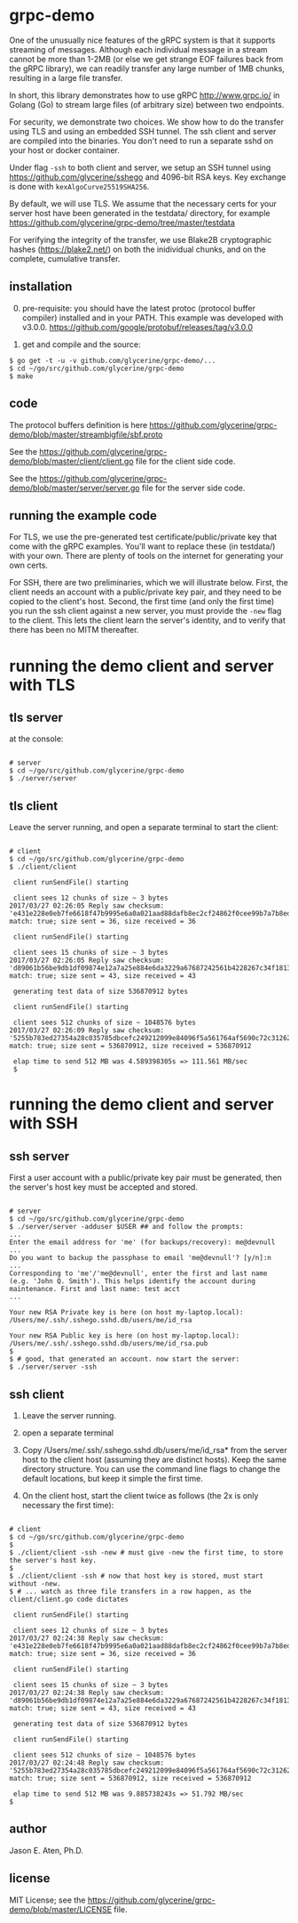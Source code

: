 # grpc-demo

One of the unusually nice features of the gRPC system is that it
supports streaming of messages. Although each individual message
in a stream cannot be more than 1-2MB (or else we get strange EOF
failures back from the gRPC library), we can readily transfer
any large number of 1MB chunks, resulting in a large file
transfer.

In short, this library demonstrates how to use gRPC http://www.grpc.io/ in
Golang (Go) to stream large files (of arbitrary size) between
two endpoints.

For security, we demonstrate two choices. We show how to do the
transfer using TLS and using an embedded SSH tunnel. The ssh client and server are
compiled into the binaries. You don't need to run a separate sshd on
your host or docker container.

Under flag `-ssh` to both client and server, we setup an SSH tunnel using https://github.com/glycerine/sshego
and 4096-bit RSA keys. Key exchange is done with `kexAlgoCurve25519SHA256`.

By default, we will use TLS.
We assume that the necessary certs for your server host have been
generated in the testdata/ directory, for example https://github.com/glycerine/grpc-demo/tree/master/testdata

For verifying the integrity of the transfer, we use Blake2B cryptographic hashes (https://blake2.net/) on both the inidividual chunks, and on the complete, cumulative transfer.

## installation

0) pre-requisite: you should have the latest protoc (protocol buffer compiler) installed and in your PATH. This example was developed with v3.0.0. https://github.com/google/protobuf/releases/tag/v3.0.0

1) get and compile and the source:

~~~
$ go get -t -u -v github.com/glycerine/grpc-demo/...
$ cd ~/go/src/github.com/glycerine/grpc-demo
$ make
~~~

## code

The protocol buffers definition is here https://github.com/glycerine/grpc-demo/blob/master/streambigfile/sbf.proto

See the https://github.com/glycerine/grpc-demo/blob/master/client/client.go file for the client side code.

See the https://github.com/glycerine/grpc-demo/blob/master/server/server.go file for the server side code.

## running the example code

For TLS, we use the pre-generated test certificate/public/private key
that come with the gRPC examples. You'll want to replace these
(in testdata/) with your own. There are plenty of tools on the
internet for generating your own certs.

For SSH, there are two preliminaries, which we will illustrate
below. First, the client needs an account with a public/private
key pair, and they need to be copied to the client's host.
Second, the first time (and only the first time) you run the ssh client
against a new server, you must provide the `-new` flag to the client.
This lets the client learn the server's identity, and to verify
that there has been no MITM thereafter.

# running the demo client and server with TLS

tls server
----------

at the console:

~~~

# server
$ cd ~/go/src/github.com/glycerine/grpc-demo
$ ./server/server

~~~

tls client
----------

Leave the server running, and open a separate terminal to start the client:

~~~

# client
$ cd ~/go/src/github.com/glycerine/grpc-demo
$ ./client/client

 client runSendFile() starting

 client sees 12 chunks of size ~ 3 bytes
2017/03/27 02:26:05 Reply saw checksum: 'e431e228e0eb7fe6618f47b9995e6a0a021aad88dafb8ec2cf24862f0cee99b7a7b8edbc8d87f7ef2ad0a47658e055bfdfe4312835a7e12b8067753681a81047' match: true; size sent = 36, size received = 36

 client runSendFile() starting

 client sees 15 chunks of size ~ 3 bytes
2017/03/27 02:26:05 Reply saw checksum: 'd89061b56be9db1df09874e12a7a25e884e6da3229a67687242561b4228267c34f18133b8dcb0882fd6ff06eea265be383b1bad8f3904b2263c015c96b07869e' match: true; size sent = 43, size received = 43

 generating test data of size 536870912 bytes

 client runSendFile() starting

 client sees 512 chunks of size ~ 1048576 bytes
2017/03/27 02:26:09 Reply saw checksum: '5255b783ed27354a28c035785dbcefc249212099e84096f5a561764af5690c72c31262e87b3b04c963a312f2df13982ec9eadd9be823fe7dba8c0a8b3af1cb1b' match: true; size sent = 536870912, size received = 536870912

 elap time to send 512 MB was 4.589398305s => 111.561 MB/sec
 $

~~~

# running the demo client and server with SSH

ssh server
-----------

First a user account with a public/private key pair must
be generated, then the server's host key must be
accepted and stored.

~~~

# server
$ cd ~/go/src/github.com/glycerine/grpc-demo
$ ./server/server -adduser $USER ## and follow the prompts:
...
Enter the email address for 'me' (for backups/recovery): me@devnull
...
Do you want to backup the passphase to email 'me@devnull'? [y/n]:n
...
Corresponding to 'me'/'me@devnull', enter the first and last name (e.g. 'John Q. Smith'). This helps identify the account during maintenance. First and last name: test acct
...

Your new RSA Private key is here (on host my-laptop.local):
/Users/me/.ssh/.sshego.sshd.db/users/me/id_rsa

Your new RSA Public key is here (on host my-laptop.local):
/Users/me/.ssh/.sshego.sshd.db/users/me/id_rsa.pub
$
$ # good, that generated an account. now start the server:
$ ./server/server -ssh

~~~

ssh client
------------

1) Leave the server running.

2) open a separate terminal

3) Copy /Users/me/.ssh/.sshego.sshd.db/users/me/id_rsa* from the
   server host to the client host (assuming they are distinct hosts).
   Keep the same directory structure. You can use the command line
   flags to change the default locations, but keep it simple the
   first time.

4) On the client host, start the client twice as follows (the 2x is only
necessary the first time):


~~~

# client
$ cd ~/go/src/github.com/glycerine/grpc-demo
$
$ ./client/client -ssh -new # must give -new the first time, to store the server's host key.
$
$ ./client/client -ssh # now that host key is stored, must start without -new.
$ # ... watch as three file transfers in a row happen, as the client/client.go code dictates

 client runSendFile() starting

 client sees 12 chunks of size ~ 3 bytes
2017/03/27 02:24:38 Reply saw checksum: 'e431e228e0eb7fe6618f47b9995e6a0a021aad88dafb8ec2cf24862f0cee99b7a7b8edbc8d87f7ef2ad0a47658e055bfdfe4312835a7e12b8067753681a81047' match: true; size sent = 36, size received = 36

 client runSendFile() starting

 client sees 15 chunks of size ~ 3 bytes
2017/03/27 02:24:38 Reply saw checksum: 'd89061b56be9db1df09874e12a7a25e884e6da3229a67687242561b4228267c34f18133b8dcb0882fd6ff06eea265be383b1bad8f3904b2263c015c96b07869e' match: true; size sent = 43, size received = 43

 generating test data of size 536870912 bytes

 client runSendFile() starting

 client sees 512 chunks of size ~ 1048576 bytes
2017/03/27 02:24:48 Reply saw checksum: '5255b783ed27354a28c035785dbcefc249212099e84096f5a561764af5690c72c31262e87b3b04c963a312f2df13982ec9eadd9be823fe7dba8c0a8b3af1cb1b' match: true; size sent = 536870912, size received = 536870912

 elap time to send 512 MB was 9.885738243s => 51.792 MB/sec
$

~~~

author
--------

Jason E. Aten, Ph.D.

license
--------

MIT License; see the https://github.com/glycerine/grpc-demo/blob/master/LICENSE file.
